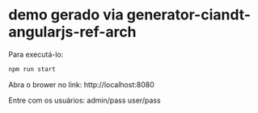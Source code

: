 # demo gerado via generator-ciandt-angularjs-ref-arch

Para executá-lo:

```bash
npm run start
```

Abra o brower no link: http://localhost:8080

Entre com os usuários:
admin/pass
user/pass